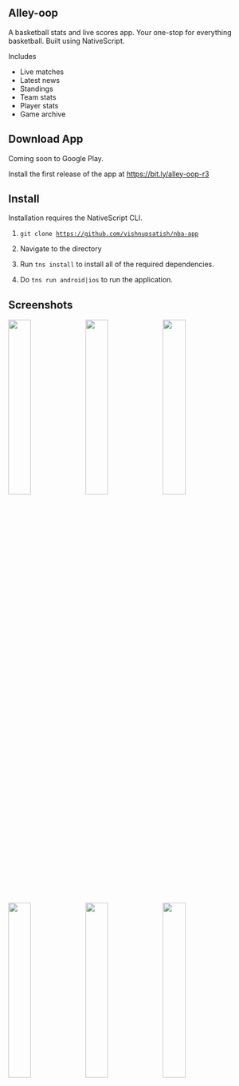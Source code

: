 ## Alley-oop

A basketball stats and live scores app. Your one-stop for everything basketball. Built using NativeScript.

Includes
- Live matches
- Latest news
- Standings
- Team stats
- Player stats
- Game archive

## Download App

Coming soon to Google Play.

Install the first release of the app at https://bit.ly/alley-oop-r3

## Install

Installation requires the NativeScript CLI.

1. <code>git clone https://github.com/vishnupsatish/nba-app</code>

2. Navigate to the directory

3. Run <code>tns install</code> to install all of the required dependencies.

4. Do <code>tns run android|ios</code> to run the application.

## Screenshots

<img width="30%"  src="https://alleyoop.sirv.com/Screenshots/screenshot4.png">

<img width="30%" src="https://alleyoop.sirv.com/Screenshots/screenshot9.png">

<img width="30%" src="https://alleyoop.sirv.com/Screenshots/screenshot7.png">

<img width="30%" src="https://alleyoop.sirv.com/Screenshots/screenshot6.png">

<img width="30%" src="https://alleyoop.sirv.com/Screenshots/screenshot5.png">

<img width="30%" src="https://alleyoop.sirv.com/Screenshots/screenshot3.png">
